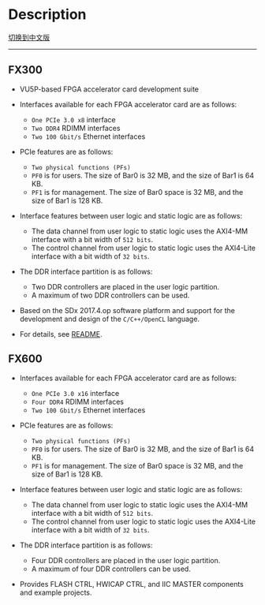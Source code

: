 
# Description

[切换到中文版](./README_CN.md)

---

## FX300

* VU5P-based FPGA accelerator card development suite

* Interfaces available for each FPGA accelerator card are as follows:
  - `One PCIe 3.0 x8` interface    
  - `Two DDR4` RDIMM interfaces
  - `Two 100 Gbit/s` Ethernet interfaces 

* PCIe features are as follows:
    - `Two physical functions (PFs)`
    - `PF0` is for users. The size of Bar0 is 32 MB, and the size of Bar1 is 64 KB.
    - `PF1` is for management. The size of Bar0 space is 32 MB, and the size of Bar1 is 128 KB.

* Interface features between user logic and static logic are as follows:
    - The data channel from user logic to static logic uses the AXI4-MM interface with a bit width of `512 bits`.
    - The control channel from user logic to static logic uses the AXI4-Lite interface with a bit width of `32 bits`.


* The DDR interface partition is as follows:
  - Two DDR controllers are placed in the user logic partition.
  - A maximum of two DDR controllers can be used.

* Based on the SDx 2017.4.op software platform and support for the development and design of the `C/C++/OpenCL` language.

* For details, see [README](./FX300/sdaccel/README.md).

## FX600

* Interfaces available for each FPGA accelerator card are as follows:
  - `One PCIe 3.0 x16` interface    
  - `Four DDR4` RDIMM interfaces
  - `Two 100 Gbit/s` Ethernet interfaces 

* PCIe features are as follows:
    - `Two physical functions (PFs)`
    - `PF0` is for users. The size of Bar0 is 32 MB, and the size of Bar1 is 64 KB.
    - `PF1` is for management. The size of Bar0 space is 32 MB, and the size of Bar1 is 128 KB.

* Interface features between user logic and static logic are as follows:
    - The data channel from user logic to static logic uses the AXI4-MM interface with a bit width of `512 bits`.
    - The control channel from user logic to static logic uses the AXI4-Lite interface with a bit width of `32 bits`.

* The DDR interface partition is as follows:
  - Four DDR controllers are placed in the user logic partition.
  - A maximum of four DDR controllers can be used.

* Provides FLASH CTRL, HWICAP CTRL, and IIC MASTER components and example projects.




